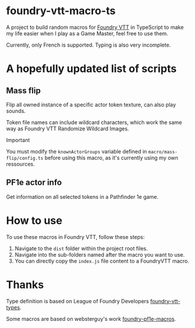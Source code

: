 # foundry-vtt-macro-ts

A project to build random macros for [Foundry VTT](https://foundryvtt.com/) in TypeScript to make my life easier when I play as a Game Master, feel free to use them.

Currently, only French is supported. Typing is also very incomplete.

# A hopefully updated list of scripts

## Mass flip

Flip all owned instance of a specific actor token texture, can also play sounds.

Token file names can include wildcard characters, which work the same way as Foundry VTT Randomize Wildcard Images.

> [!IMPORTANT]  
> You must modify the `knownActorGroups` variable defined in `macro/mass-flip/config.ts` before using this macro, as it's currently using my own ressources.

## PF1e actor info

Get information on all selected tokens in a Pathfinder 1e game.

# How to use

To use these macros in Foundry VTT, follow these steps:

1. Navigate to the `dist` folder within the project root files.
2. Navigate into the sub-folders named after the macro you want to use.
3. You can directly copy the `index.js` file content to a FoundryVTT macro.

# Thanks

Type definition is based on League of Foundry Developers [foundry-vtt-types](https://github.com/League-of-Foundry-Developers/foundry-vtt-types).

Some macros are based on websterguy's work [foundry-pf1e-macros](https://github.com/websterguy/foundry-pf1e-macros).
